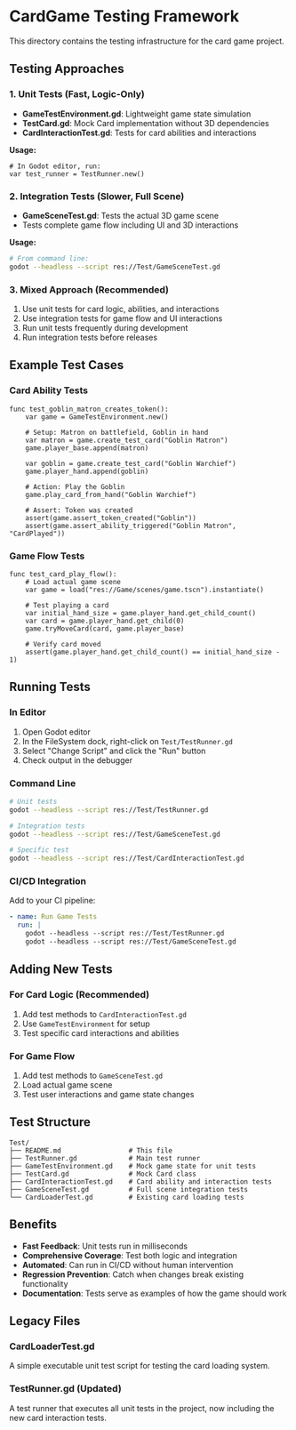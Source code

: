 # CardGame Testing Framework

This directory contains the testing infrastructure for the card game project.

## Testing Approaches

### 1. Unit Tests (Fast, Logic-Only)
- **GameTestEnvironment.gd**: Lightweight game state simulation
- **TestCard.gd**: Mock Card implementation without 3D dependencies  
- **CardInteractionTest.gd**: Tests for card abilities and interactions

**Usage:**
```gdscript
# In Godot editor, run:
var test_runner = TestRunner.new()
```

### 2. Integration Tests (Slower, Full Scene)
- **GameSceneTest.gd**: Tests the actual 3D game scene
- Tests complete game flow including UI and 3D interactions

**Usage:**
```bash
# From command line:
godot --headless --script res://Test/GameSceneTest.gd
```

### 3. Mixed Approach (Recommended)
1. Use unit tests for card logic, abilities, and interactions
2. Use integration tests for game flow and UI interactions
3. Run unit tests frequently during development
4. Run integration tests before releases

## Example Test Cases

### Card Ability Tests
```gdscript
func test_goblin_matron_creates_token():
    var game = GameTestEnvironment.new()
    
    # Setup: Matron on battlefield, Goblin in hand
    var matron = game.create_test_card("Goblin Matron")
    game.player_base.append(matron)
    
    var goblin = game.create_test_card("Goblin Warchief")
    game.player_hand.append(goblin)
    
    # Action: Play the Goblin
    game.play_card_from_hand("Goblin Warchief")
    
    # Assert: Token was created
    assert(game.assert_token_created("Goblin"))
    assert(game.assert_ability_triggered("Goblin Matron", "CardPlayed"))
```

### Game Flow Tests
```gdscript
func test_card_play_flow():
    # Load actual game scene
    var game = load("res://Game/scenes/game.tscn").instantiate()
    
    # Test playing a card
    var initial_hand_size = game.player_hand.get_child_count()
    var card = game.player_hand.get_child(0)
    game.tryMoveCard(card, game.player_base)
    
    # Verify card moved
    assert(game.player_hand.get_child_count() == initial_hand_size - 1)
```

## Running Tests

### In Editor
1. Open Godot editor
2. In the FileSystem dock, right-click on `Test/TestRunner.gd`
3. Select "Change Script" and click the "Run" button
4. Check output in the debugger

### Command Line
```bash
# Unit tests
godot --headless --script res://Test/TestRunner.gd

# Integration tests  
godot --headless --script res://Test/GameSceneTest.gd

# Specific test
godot --headless --script res://Test/CardInteractionTest.gd
```

### CI/CD Integration
Add to your CI pipeline:
```yaml
- name: Run Game Tests
  run: |
    godot --headless --script res://Test/TestRunner.gd
    godot --headless --script res://Test/GameSceneTest.gd
```

## Adding New Tests

### For Card Logic (Recommended)
1. Add test methods to `CardInteractionTest.gd`
2. Use `GameTestEnvironment` for setup
3. Test specific card interactions and abilities

### For Game Flow
1. Add test methods to `GameSceneTest.gd`  
2. Load actual game scene
3. Test user interactions and game state changes

## Test Structure

```
Test/
├── README.md                 # This file
├── TestRunner.gd             # Main test runner
├── GameTestEnvironment.gd    # Mock game state for unit tests
├── TestCard.gd               # Mock Card class
├── CardInteractionTest.gd    # Card ability and interaction tests
├── GameSceneTest.gd          # Full scene integration tests
└── CardLoaderTest.gd         # Existing card loading tests
```

## Benefits

- **Fast Feedback**: Unit tests run in milliseconds
- **Comprehensive Coverage**: Test both logic and integration
- **Automated**: Can run in CI/CD without human intervention
- **Regression Prevention**: Catch when changes break existing functionality
- **Documentation**: Tests serve as examples of how the game should work

## Legacy Files

### CardLoaderTest.gd
A simple executable unit test script for testing the card loading system.

### TestRunner.gd (Updated)
A test runner that executes all unit tests in the project, now including the new card interaction tests.
